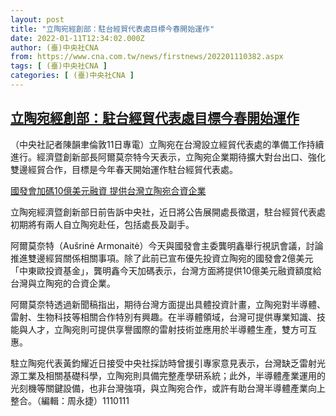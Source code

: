```yaml
---
layout: post
title: "立陶宛經創部：駐台經貿代表處目標今春開始運作"
date: 2022-01-11T12:34:02.000Z
author: (臺)中央社CNA
from: https://www.cna.com.tw/news/firstnews/202201110382.aspx
tags: [ (臺)中央社CNA ]
categories: [ (臺)中央社CNA ]
---
```

<!--1641904442000-->
[立陶宛經創部：駐台經貿代表處目標今春開始運作](https://www.cna.com.tw/news/firstnews/202201110382.aspx)
------

<div>
<div></div><div><p>（中央社記者陳韻聿倫敦11日專電）立陶宛在台灣設立經貿代表處的準備工作持續進行。經濟暨創新部長阿爾莫奈特今天表示，立陶宛企業期待擴大對台出口、強化雙邊經貿合作，目標是今年春天開始運作駐台經貿代表處。</p><div class='media'><div class='insertGroup'><div><a class='insert' href='https://www.cna.com.tw/news/firstnews/202201115018.aspx'><i class='icon-dot'></i><span>國發會加碼10億美元融資 提供台灣立陶宛合資企業</span></a></div></div></div><p>立陶宛經濟暨創新部日前告訴中央社，近日將公告展開處長徵選，駐台經貿代表處初期將有兩人自立陶宛赴任，包括處長及副手。</p><p>阿爾莫奈特（Aušrinė Armonaitė）今天與國發會主委龔明鑫舉行視訊會議，討論推進雙邊經貿關係相關事項。除了此前已宣布優先投資立陶宛的國發會2億美元「中東歐投資基金」，龔明鑫今天加碼表示，台灣方面將提供10億美元融資額度給台灣與立陶宛的合資企業。</p><p>阿爾莫奈特透過新聞稿指出，期待台灣方面提出具體投資計畫，立陶宛對半導體、雷射、生物科技等相關合作特別有興趣。在半導體領域，台灣可提供專業知識、技能與人才，立陶宛則可提供享譽國際的雷射技術並應用於半導體生產，雙方可互惠。</p><p>駐立陶宛代表黃鈞耀近日接受中央社採訪時曾援引專家意見表示，台灣缺乏雷射光源工業及相關基礎科學，立陶宛則具備完整產學研系統；此外，半導體產業運用的光刻機等關鍵設備，也非台灣強項，與立陶宛合作，或許有助台灣半導體產業向上整合。（編輯：周永捷）1110111</p></div>
</div>
